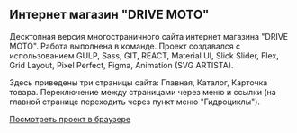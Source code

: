 ## Интернет магазин "DRIVE MOTO"
Десктопная версия многостраничного сайта интернет магазина "DRIVE MOTO". Работа выполнена в команде. Проект создавался с использованием GULP, Sass, GIT, REACT, Material UI, Slick Slider, Flex, Grid Layout, Pixel Perfect, Figma, Animation (SVG ARTISTA).

Здесь приведены три страницы сайта: Главная, Каталог, Карточка товара. Переключение между страницами через меню и ссылки (на главной странице переходить через пункт меню "Гидроциклы").

[Посмотреть проект в браузере](https://krutko77.github.io/project-11-shops/)




